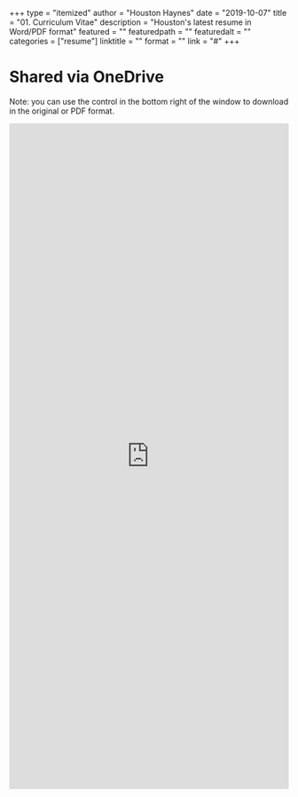 +++
type = "itemized"
author = "Houston Haynes"
date = "2019-10-07"
title = "01. Curriculum Vitae"
description = "Houston's latest resume in Word/PDF format"
featured = ""
featuredpath = ""
featuredalt = ""
categories = ["resume"]
linktitle = ""
format = ""
link = "#"
+++

# Shared via OneDrive
Note: you can use the control in the bottom right of the window to download in the original or PDF format.
<style>
  iframe {
    width: 1px;
    min-width: 100%;
  }
</style>
<iframe id="OneDrive" class="iframe" src="https://onedrive.live.com/embed?cid=C8792DC9FD06F2E0&resid=C8792DC9FD06F2E0%2145743&authkey=ALFb_yR5LiYaFoo&em=2" height="1200" width = "800" frameborder="0" scrolling="no"></iframe>
<script>
  iResize({ log: true }, '#OneDrive')
</script>
